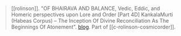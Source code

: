 > [[rolinson]]. "OF BHAIRAVA AND BALANCE, Vedic, Eddic, and Homeric perspectives upon Lore and Order [Part 4D] KankalaMurti (Habeas Corpus) – The Inception Of Divine Reconciliation As The Beginnings Of Atonement". [blog](https://aryaakasha.com/2019/12/13/of-bhairava-and-balance-vedic-eddic-and-homeric-perspectives-upon-lore-and-order-part-4d-kankalamurti-habeas-corpus-the-inception-of-divine-reconciliation-as-the-beginnings-of-atonement/). Part of [[c-rolinson-cosmicorder]].
